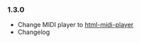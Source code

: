 ### 1.3.0
* Change MIDI player to [html-midi-player](https://cifkao.github.io/html-midi-player/)
* Changelog

